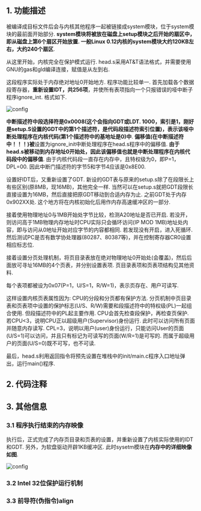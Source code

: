 ## 1. 功能描述

被编译成目标文件后会与内核其他程序一起被链接成system模块，位于system模块的最前面开始部分. **system模块将被放在磁盘上setup模块之后开始的扇区中，即从磁盘上第6个扇区开始放置. 一般Linux 0.12内核的system模块大约120KB左右，大约240个扇区**. 

从这里开始，内核完全在保护模式运行. head.s采用AT&T语法格式，并需要使用GNU的gas和gld编译连接，赋值是从左到右. 

这段程序实际处于内存绝对地址0开始地方. 程序功能比较单一. 首先加载各个数据段寄存器，**重新设置IDT，共256项**，并使所有表项指向一个只报错误的哑中断子程序ignore\_int. 格式如下. 

![config](images/10.png)

**中断描述符中段选择符是0x0008(这个会指向GDT或LDT. 1000，索引是1，刚好是setup.S设置的GDT中的第1个描述符，是代码段描述符索引位置)，表示该哑中断处理程序在内核代码(第1个描述符中的基地址是0)中**. **偏移值(在中断描述符中！！！)被**设置为ignore\_init中断处理程序在head.s程序中的偏移值. **由于head.s被移动到内存地址0开始处，因此该偏移值也就是中断处理程序在内核代码段中的偏移值**. 由于内核代码段一直存在内存中，且特权级为0，即P=1，DPL=00. 因此中断门描述符的字节5和字节4应该是0x8E00. 

设置好IDT后，又重新设置了GDT. 新设的GDT表与原来的setup.s除了在段限长上有些区别(原8MB，现16MB)，其他完全一样. 当然可以在setup.s就把GDT段限长直接设置为16MB，然后直接把原GDT移动到合适内存为止. 之前GDT处于内存0x902XX处. 这个地方将在内核初始化后用作内存高速缓冲区的一部分. 

接着使用物理地址0与1MB开始处字节比较，检测A20地址是否已开启. 若没开，则访问高于1MB物理内存地址时CPU实际只会循环访问(IP MOD 1MB)地址处内容，即与访问从0地址开始对应字节的内容都相同. 若发现没有开启，进入死循环. 然后测试PC是否有数学协处理器(80287、80387等)，并在控制寄存器CR0设置相应标志位. 

接着设置分页处理机制，将页目录表放在绝对物理地址0开始处(会覆盖)，然后后面放可寻址16MB的4个页表，并分别设置表项. 页目录表项和页表项结构见其他资料. 

每个表项都被设为0x07(P=1，U/S=1，R/W=1)，表示页存在、用户可读写. 

这样设置内核页表属性因为: CPU的分段和分页都有保护方法. 分页机制中页目录表和页表项中设置的保护标志(U/S、R/W)需要和段描述符中的特权级(PL)一起组合使用. 但段描述符中的PL起主要作用. CPU会首先检查段保护，再检查页保护. 若CPU\<3，说明CPU正以超级用户(Supervisor)身份运行. 此时可以访问所有页面并随意内存读写. CPL=3，说明以用户(user)身份运行，只能访问User的页面(U/S=1)可以访问，并且只有标记为可读写的页面(W/R=1)是可写的. 而属于超级用户的页面(U/S=0)既不可写，也不可读. 

最后，head.s利用返回指令将预先设置在堆栈中的init/main.c程序入口地址弹出，运行main()程序. 

## 2. 代码注释

## 3. 其他信息

### 3.1 程序执行结束的内存映像

执行后，正式完成了内存页目录和页表的设置，并重新设置了内核实际使用的IDT和GDT. 另外，为软盘驱动开辟1KB缓冲区. 此时sysetm模块在**内存中的详细映像如图**. 

![config](images/11.png)

### 3.2 Intel 32位保护运行机制

### 3.3 前导符(伪指令)align

